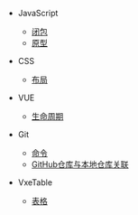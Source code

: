 <!--
 * @Author: ldx
 * @Date: 2021-03-10 08:53:23
 * @LastEditTime: 2021-03-10 11:57:45
 * @LastEditors: ldx
 * @Description: 
 * @FilePath: \my-docs\docs\_sidebar.md
-->
- JavaScript
  - [闭包](js/closure.md)
  - [原型](js/prototype.md)

- CSS
  - [布局](css/layout.md)

- VUE
  - [生命周期](vue/lifecycle.md)

- Git
  - [命令](git/command.md)
  - [GitHub仓库与本地仓库关联](git/GitHub仓库与本地仓库关联.md)
- VxeTable
  - [表格](vxeTable/table.md)
